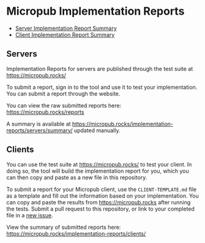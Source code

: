 # Micropub Implementation Reports

* [Server Implementation Report Summary](https://micropub.rocks/implementation-reports/servers/)
* [Client Implementation Report Summary](https://micropub.rocks/implementation-reports/clients/)

## Servers

Implementation Reports for servers are published through the test suite at https://micropub.rocks/

To submit a report, sign in to the tool and use it to test your implementation. You can submit a report through the website.

You can view the raw submitted reports here: https://micropub.rocks/reports

A summary is available at https://micropub.rocks/implementation-reports/servers/summary/ updated manually.

## Clients

You can use the test suite at https://micropub.rocks/ to test your client. In doing so, the tool will build the implementation report for you, which you can then copy and paste as a new file in this repository.

To submit a report for your Micropub client, use the `CLIENT-TEMPLATE.md` file as a template and fill out the information based on your implementation. You can copy and paste the results from https://micropub.rocks after running the tests. Submit a pull request to this repository, or link to your completed file in a [new issue](https://github.com/w3c/micropub/issues).

View the summary of submitted reports here: https://micropub.rocks/implementation-reports/clients/

